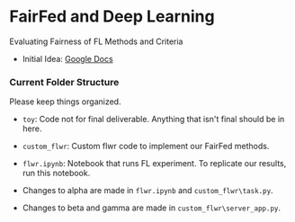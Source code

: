 # FairFed and Deep Learning
Evaluating Fairness of FL Methods and Criteria

- Initial Idea: [Google Docs](https://docs.google.com/document/d/1qhE1ZlblD-FysCvw3abgrpd5G8mB60sN41SZsP0PySU/edit)

### Current Folder Structure
Please keep things organized.
- `toy`: Code not for final deliverable. Anything that isn't final should be in here.
- `custom_flwr`: Custom flwr code to implement our FairFed methods.
- `flwr.ipynb`: Notebook that runs FL experiment. To replicate our results, run this notebook.

- Changes to alpha are made in `flwr.ipynb` and `custom_flwr\task.py`.
- Changes to beta and gamma are made in `custom_flwr\server_app.py`.
